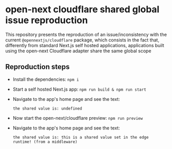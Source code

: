 # open-next cloudflare shared global issue reproduction

This repository presents the reproduction of an issue/inconsistency with the current `@opennextjs/cloudflare` package, which consists
in the fact that, differently from standard Next.js self hosted applications, applications built using the open-next 
Cloudflare adapter share the same global scope

## Reproduction steps

- Install the dependencies: `npm i`

- Start a self hosted Next.js app: `npm run build & npm run start`

- Navigate to the app's home page and see the text:
    ```
    the shared value is: undefined
    ```
- Now start the open-next/cloudflare preview: `npm run preview`

- Navigate to the app's home page and see the text:
    ```
    the shared value is: this is a shared value set in the edge runtime! (from a middleware)
    ```
